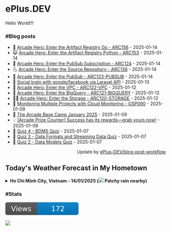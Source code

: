 # ePlus.DEV

Hello World!!!

### #Blog posts

- 🧰 [Arcade Hero: Enter the Artifact Registry Go - ARC156](https://eplus.dev/arcade-hero-enter-the-artifact-registry-go-arc156) - 2025-01-14 
- 😺 [Arcade Hero: Enter the Artifact Registry Python - ARC153](https://eplus.dev/arcade-hero-enter-the-artifact-registry-python-arc153) - 2025-01-14 
- 🗽 [Arcade Hero: Enter the PubSub Subscription - ARC124](https://eplus.dev/arcade-hero-enter-the-pubsub-subscription-arc124) - 2025-01-14 
- 🌜 [Arcade Hero: Enter the Source Repository - ARC136](https://eplus.dev/arcade-hero-enter-the-source-repository-arc136) - 2025-01-14 
- 📝 [Arcade Hero: Enter the PubSub - ARC123-PUBSUB](https://eplus.dev/arcade-hero-enter-the-pubsub-arc123-pubsub) - 2025-01-14 
- 🚀 [Social login with google/facebook via Laravel API](https://eplus.dev/social-login-with-googlefacebook-via-laravel-api) - 2025-01-13 
- 💼 [Arcade Hero: Enter the VPC - ARC122-VPC](https://eplus.dev/arcade-hero-enter-the-vpc-arc122-vpc) - 2025-01-12 
- 🦣 [Arcade Hero: Enter the BigQuery - ARC121-BIGQUERY](https://eplus.dev/arcade-hero-enter-the-bigquery-arc121-bigquery) - 2025-01-12 
- 👨‍🏫 [Arcade Hero: Enter the Storage - ARC120-STORAGE](https://eplus.dev/arcade-hero-enter-the-storage-arc120-storage) - 2025-01-12 
- 🔭 [Monitoring Multiple Projects with Cloud Monitoring - GSP090](https://eplus.dev/monitoring-multiple-projects-with-cloud-monitoring-gsp090) - 2025-01-09 
- 🤡 [The Arcade Base Camp January 2025](https://eplus.dev/the-arcade-base-camp-january-2025) - 2025-01-09 
- 💡 [[Arcade Prize Counter] Success has its rewards—grab yours now!](https://eplus.dev/arcade-prize-counter-success-has-its-rewardsgrab-yours-now) - 2025-01-08 
- 🦣 [Quiz 4 - BDMS Quiz](https://eplus.dev/quiz-4-bdms-quiz) - 2025-01-07 
- 💪 [Quiz 3 - Data Formats and Streaming Data Quiz](https://eplus.dev/quiz-3-data-formats-and-streaming-data-quiz) - 2025-01-07 
- 🤡 [Quiz 2 - Data Models Quiz](https://eplus.dev/quiz-2-data-models-quiz) - 2025-01-07 


<div align="right">
    Update by <a target="_blank" href="https://github.com/ePlus-DEV/blog-post-workflow">ePlus-DEV/blog-post-workflow</a>
</div>


## Today's Weather Forecast in My Hometown



<details>
    <summary><b>Ho Chi Minh City, Vietnam - 14/01/2025 (<img src="https://cdn.weatherapi.com/weather/64x64/day/176.png" width="25" /> Patchy rain nearby)</b>
    </summary>

    
<table>
    <tr>
        <th>Hour</th>
        <td>00:00</td><td>01:00</td><td>02:00</td><td>03:00</td><td>04:00</td><td>05:00</td><td>06:00</td><td>07:00</td><td>08:00</td><td>09:00</td><td>10:00</td><td>11:00</td><td>12:00</td><td>13:00</td><td>14:00</td><td>15:00</td><td>16:00</td><td>17:00</td><td>18:00</td><td>19:00</td><td>20:00</td><td>21:00</td><td>22:00</td><td>23:00</td>
    </tr>
    <tr>
        <th>Weather</th>
        <td><img src="https://cdn.weatherapi.com/weather/64x64/night/113.png"></img></td><td><img src="https://cdn.weatherapi.com/weather/64x64/night/113.png"></img></td><td><img src="https://cdn.weatherapi.com/weather/64x64/night/116.png"></img></td><td><img src="https://cdn.weatherapi.com/weather/64x64/night/113.png"></img></td><td><img src="https://cdn.weatherapi.com/weather/64x64/night/113.png"></img></td><td><img src="https://cdn.weatherapi.com/weather/64x64/night/116.png"></img></td><td><img src="https://cdn.weatherapi.com/weather/64x64/night/116.png"></img></td><td><img src="https://cdn.weatherapi.com/weather/64x64/day/116.png"></img></td><td><img src="https://cdn.weatherapi.com/weather/64x64/day/116.png"></img></td><td><img src="https://cdn.weatherapi.com/weather/64x64/day/116.png"></img></td><td><img src="https://cdn.weatherapi.com/weather/64x64/day/116.png"></img></td><td><img src="https://cdn.weatherapi.com/weather/64x64/day/116.png"></img></td><td><img src="https://cdn.weatherapi.com/weather/64x64/day/116.png"></img></td><td><img src="https://cdn.weatherapi.com/weather/64x64/day/113.png"></img></td><td><img src="https://cdn.weatherapi.com/weather/64x64/day/116.png"></img></td><td><img src="https://cdn.weatherapi.com/weather/64x64/day/119.png"></img></td><td><img src="https://cdn.weatherapi.com/weather/64x64/day/176.png"></img></td><td><img src="https://cdn.weatherapi.com/weather/64x64/day/353.png"></img></td><td><img src="https://cdn.weatherapi.com/weather/64x64/night/176.png"></img></td><td><img src="https://cdn.weatherapi.com/weather/64x64/night/176.png"></img></td><td><img src="https://cdn.weatherapi.com/weather/64x64/night/353.png"></img></td><td><img src="https://cdn.weatherapi.com/weather/64x64/night/353.png"></img></td><td><img src="https://cdn.weatherapi.com/weather/64x64/night/176.png"></img></td><td><img src="https://cdn.weatherapi.com/weather/64x64/night/122.png"></img></td>
    </tr>
    <tr>
        <th>Condition</th>
        <td width="200px">Clear </td><td width="200px">Clear </td><td width="200px">Partly Cloudy </td><td width="200px">Clear </td><td width="200px">Clear </td><td width="200px">Partly Cloudy </td><td width="200px">Partly Cloudy </td><td width="200px">Partly Cloudy </td><td width="200px">Partly Cloudy </td><td width="200px">Partly Cloudy </td><td width="200px">Partly Cloudy </td><td width="200px">Partly Cloudy </td><td width="200px">Partly Cloudy </td><td width="200px">Sunny</td><td width="200px">Partly Cloudy </td><td width="200px">Cloudy </td><td width="200px">Patchy rain nearby</td><td width="200px">Light rain shower</td><td width="200px">Patchy rain nearby</td><td width="200px">Patchy rain nearby</td><td width="200px">Light rain shower</td><td width="200px">Light rain shower</td><td width="200px">Patchy rain nearby</td><td width="200px">Overcast </td>
    </tr>
    <tr>
        <th>Temperature</th>
        <td>23.9 °C</td><td>23.5 °C</td><td>23.2 °C</td><td>23 °C</td><td>22.5 °C</td><td>22.1 °C</td><td>21.9 °C</td><td>22.2 °C</td><td>23.9 °C</td><td>26.1 °C</td><td>28.3 °C</td><td>30.1 °C</td><td>31.4 °C</td><td>32.4 °C</td><td>32.7 °C</td><td>32.4 °C</td><td>30.7 °C</td><td>27.5 °C</td><td>25.9 °C</td><td>25.5 °C</td><td>25.4 °C</td><td>25.2 °C</td><td>25.4 °C</td><td>25.3 °C</td>
    </tr>
    <tr>
        <th>Wind</th>
        <td>4.7 kph</td><td>5 kph</td><td>5 kph</td><td>5 kph</td><td>6.5 kph</td><td>7.2 kph</td><td>9 kph</td><td>9 kph</td><td>9 kph</td><td>9.4 kph</td><td>9.4 kph</td><td>9 kph</td><td>7.9 kph</td><td>7.6 kph</td><td>7.9 kph</td><td>9 kph</td><td>12.2 kph</td><td>15.5 kph</td><td>12.6 kph</td><td>9.7 kph</td><td>9 kph</td><td>8.3 kph</td><td>5.8 kph</td><td>6.8 kph</td>
    </tr>
</table>


<div align="right">
    Updated at: 2025-01-14T06:56:47Z - by <a target="_blank"
        href="https://github.com/ePlus-DEV/weather-forecast">ePlus-DEV/weather-forecast</a>
</div>
</details>


### #Stats

[![Image of counter](https://github.com/ePlus-DEV/view-counter/blob/main/svg/685088620/badge.svg)](https://github.com/ePlus-DEV/view-counter/blob/main/readme/685088620/week.md)

![](https://komarev.com/ghpvc/?username=ePlus-DEV&style=for-the-badge)

